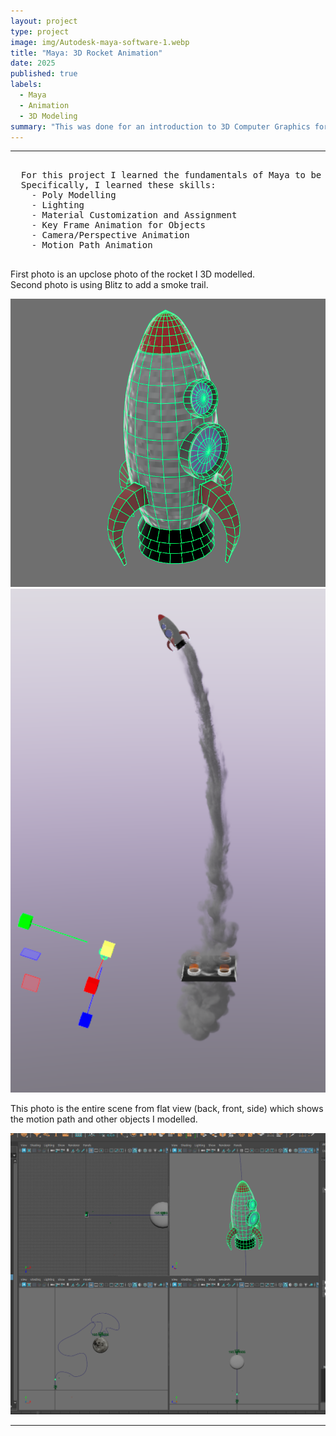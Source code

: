 ```yaml
---
layout: project
type: project
image: img/Autodesk-maya-software-1.webp
title: "Maya: 3D Rocket Animation"
date: 2025
published: true
labels:
  - Maya
  - Animation
  - 3D Modeling
summary: "This was done for an introduction to 3D Computer Graphics for my ICS 481 class. It's purpose was to get us familiar with the software and controls."
---
```


<hr>

<pre>
  
  For this project I learned the fundamentals of Maya to be able to create, light, and animate.
  Specifically, I learned these skills:
    - Poly Modelling
    - Lighting
    - Material Customization and Assignment
    - Key Frame Animation for Objects
    - Camera/Perspective Animation
    - Motion Path Animation
  
</pre>

<p>
  First photo is an upclose photo of the rocket I 3D modelled. 
  <br>
  Second photo is using Blitz to add a smoke trail.
</p>

<img width="700px" class="rounded pe-4" src="../img/rocketMaya.png">
<img width="700px" class="rounded pe-4" src="../img/mayaSmoke.png">

<br>

<p>
  This photo is the entire scene from flat view (back, front, side) which shows the motion path and other objects I modelled.
</p>

<img width="700px" class="rounded pe-4" src="../img/MayaRocketPanels.png">

<hr>
